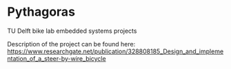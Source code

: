 # Pythagoras
TU Delft bike lab embedded systems projects

Description of the project can be found here:
https://www.researchgate.net/publication/328808185_Design_and_implementation_of_a_steer-by-wire_bicycle
